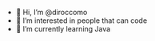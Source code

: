 - 👋 Hi, I’m @diroccomo
- 👀 I’m interested in people that can code
- 🌱 I’m currently learning Java

<!---
diroccomo/diroccomo is a ✨ special ✨ repository because its `README.md` (this file) appears on your GitHub profile.
You can click the Preview link to take a look at your changes.
--->
